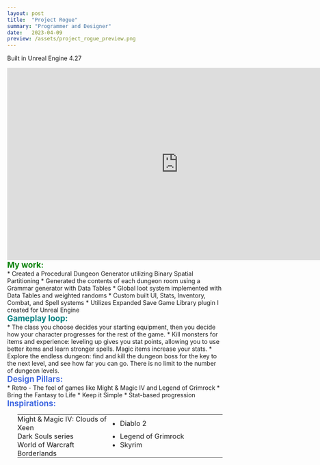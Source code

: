```yaml
---
layout: post
title:  "Project Rogue"
summary: "Programmer and Designer"
date:   2023-04-09
preview: /assets/project_rogue_preview.png
---
```

Built in Unreal Engine 4.27

<!--![Picture 1](/assets/project_rogue.png)-->

<style>
h3 
{
    color: teal;
    font-size: 14pt;
    margin: 0;
}
h4
{
    color: #4169E1;
    font-size: 14pt;
    margin: 0;
}
table, tr, td
{
    border: 0px solid black;
    margin: 0;
}
tr, td
{
    padding: 0px;
}
</style>

<div class="dont-print">
<iframe width="800" height="450" src="https://www.youtube.com/embed/Ywr9jQvWZ4E" title="YouTube video player" frameborder="0" allow="accelerometer; autoplay; clipboard-write; encrypted-media; gyroscope; picture-in-picture; web-share" allowfullscreen></iframe>
</div>

<!-- take screenshots of data tables to show how im using them? -->

<!--
<video width="800" height="450" controls>
    <source src="/assets/project_rogue.mp4" type="video/mp4">
    Your browser does not support this.
</video>
-->

<h3 style="color:green">My work:</h3>
* Created a Procedural Dungeon Generator utilizing Binary Spatial Partitioning
* Generated the contents of each dungeon room using a Grammar generator with Data Tables
* Global loot system implemented with Data Tables and weighted randoms
* Custom built UI, Stats, Inventory, Combat, and Spell systems
* Utilizes Expanded Save Game Library plugin I created for Unreal Engine
  
<h3>Gameplay loop:</h3>
* The class you choose decides your starting equipment, then you decide how your character progresses for the rest of the game.
* Kill monsters for items and experience: leveling up gives you stat points, allowing you to use better items and learn stronger spells. Magic items increase your stats.
* Explore the endless dungeon: find and kill the dungeon boss for the key to the next level, and see how far you can go. There is no limit to the number of dungeon levels.

<h4>Design Pillars:</h4>
* Retro - The feel of games like Might & Magic IV and Legend of Grimrock
* Bring the Fantasy to Life
* Keep it Simple
* Stat-based progression

<h4>Inspirations:</h4>

<ul>
<table style="width: 100%">
  <tr>
    <td style="width: 50%">
      <li>Might & Magic IV: Clouds of Xeen</li>
    </td>
    <td>
      <li>Diablo 2</li>
    </td>
  </tr>
  <tr>
    <td>
      <li>Dark Souls series</li>
    </td>
    <td>
      <li>Legend of Grimrock</li>
    </td>
  </tr>
  <tr>
    <td>
      <li>World of Warcraft</li>
    </td>
    <td>
      <li>Skyrim</li>
    </td>
  </tr>
  <tr>
    <td>
      <li>Borderlands</li>
    </td>
  </tr>
</table>
</ul>